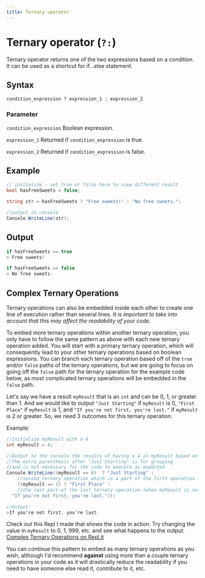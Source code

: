 ```yaml
---
title: Ternary operator
---
```


# Ternary operator (`?:`)
Ternary operator returns one of the two expressions based on a condition. It can be used as a shortcut for if...else statement.

## Syntax
```
condition_expression ? expression_1 : expression_2
```
### Parameter
`condition_expression`
Boolean expression.

`expression_1`
Returned if `condition_expression` is true.

`expression_2`
Returned if `condition_expression` is false.

## Example
```csharp
// initialize - set true or false here to view different result
bool hasFreeSweets = false;

string str = hasFreeSweets ? "Free sweets!" : "No free sweets.";

//output in console
Console.WriteLine(str);
```

## Output

```csharp
if hasFreeSweets == true
> Free sweets!

if hasFreeSweets == false
> No free sweets.
```

## Complex Ternary Operations
Ternary operations can also be embedded inside each other to create one line of execution rather than several lines.  *It is important to take into account that this may affect the readability of your code.*

To embed more ternary operations within another ternary operation, you only have to follow the same pattern as above with each new ternary operation added.  You will start with a primary ternary operation, which will consequently lead to your other ternary operations based on boolean expressions.  You can branch each ternary operation based off of the `true` and/or `false` paths of the ternary operations, but we are going to focus on going off the `false` path for the ternary operation for the example code below, as most complicated ternary operations will be embedded in the `false` path.

Let's say we have a result `myResult` that is an `int` and can be 0, 1, or greater than 1.  And we would like to output `"Just Starting"` if `myResult` is 0, `"First Place"` if `myResult` is 1, and `"If you're not first, you're last."` if `myResult` is 2 or greater.  So, we need 3 outcomes for this ternary operation.  

Example:

```csharp
//Initialize myResult with a 4
int myResult = 4;

//Output to the console the results of having a 4 in myResult based on what I expect above.
//The extra parenthesis after "Just Starting" is for grouping 
//and is not necessary for the code to execute as expected
Console.WriteLine((myResult == 0)  ? "Just Starting" : 
	//second ternary operation which is a part of the first operation (when myResult is not equal to 0)
	((myResult == 1) ? "First Place" : 
	//the last part of the last ternary operation (when myResult is not equal to 1)
  "If you're not first, you're last."));

//Output:
>If you're not first, you're last.
```

Check out this Repl I made that shows the code in action.  Try changing the value in `myResult` to 0, 1, 999, etc. and see what happens to the output. [Complex Ternary Operations on Repl.it](https://repl.it/@heyitsmarcus/ComplexTernaryOperations?language=csharp)

You can continue this pattern to embed as many ternary operations as you wish, although I'd recommend **against** using more than a couple ternary operations in your code as it will drastically reduce the readability if you need to have someone else read it, contribute to it, etc.
